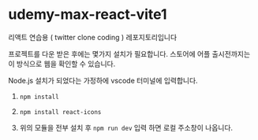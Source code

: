 # udemy-max-react-vite1

리액트 연습용 ( twitter clone coding ) 레포지토리입니다

프로젝트를 다운 받은 후에는 몇가지 설치가 필요합니다. 스토어에 어플 출시전까지는 이 방식으로 웹을 확인할 수 있습니다.

Node.js 설치가 되었다는 가정하에 vscode 터미널에 입력합니다.

1. `npm install`
2. `npm install react-icons`

3. 위의 모듈을 전부 설치 후 `npm run dev` 입력 하면 로컬 주소창이 나옵니다.
